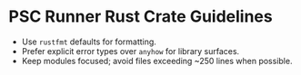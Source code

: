 # PSC Runner Rust Crate Guidelines

- Use `rustfmt` defaults for formatting.
- Prefer explicit error types over `anyhow` for library surfaces.
- Keep modules focused; avoid files exceeding ~250 lines when possible.
